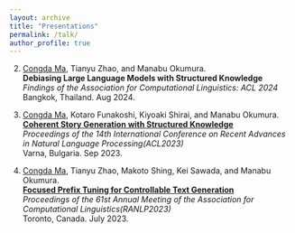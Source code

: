 ```yaml
---
layout: archive
title: "Presentations"
permalink: /talk/
author_profile: true
---
```


2. <ins>Congda Ma</ins>, Tianyu Zhao, and Manabu Okumura.\
   **Debiasing Large Language Models with Structured Knowledge**\
   *Findings of the Association for Computational Linguistics: ACL 2024*\
   Bangkok, Thailand. Aug 2024.

2. <ins>Congda Ma</ins>, Kotaro Funakoshi, Kiyoaki Shirai, and Manabu Okumura.\
   **[Coherent Story Generation with Structured Knowledge](https://aclanthology.org/2023.ranlp-1.74/)**\
   *Proceedings of the 14th International Conference on Recent Advances in Natural Language Processing(ACL2023)*\
   Varna, Bulgaria. Sep 2023. 

3. <ins>Congda Ma</ins>, Tianyu Zhao, Makoto Shing, Kei Sawada, and Manabu Okumura.\
   **[Focused Prefix Tuning for Controllable Text Generation](https://aclanthology.org/2023.acl-short.96)**\
   *Proceedings of the 61st Annual Meeting of the Association for Computational Linguistics(RANLP2023)*\
   Toronto, Canada. July 2023.

